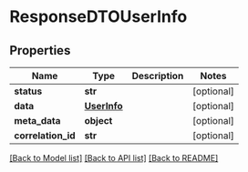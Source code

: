 # ResponseDTOUserInfo

## Properties
Name | Type | Description | Notes
------------ | ------------- | ------------- | -------------
**status** | **str** |  | [optional] 
**data** | [**UserInfo**](UserInfo.md) |  | [optional] 
**meta_data** | **object** |  | [optional] 
**correlation_id** | **str** |  | [optional] 

[[Back to Model list]](../README.md#documentation-for-models) [[Back to API list]](../README.md#documentation-for-api-endpoints) [[Back to README]](../README.md)


